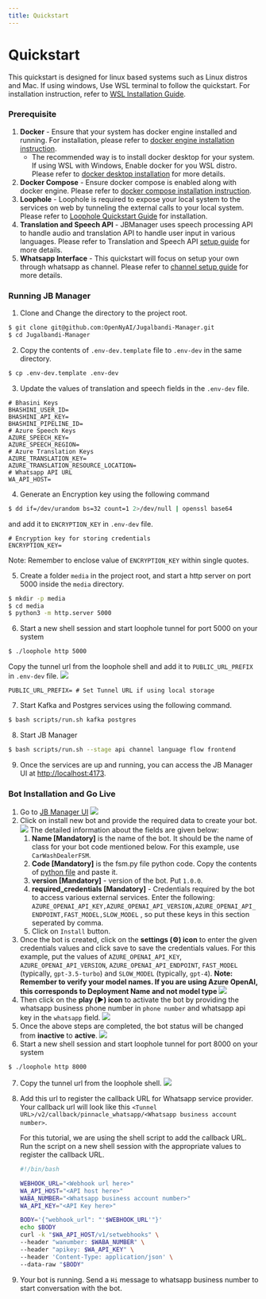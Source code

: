 ```yaml
---
title: Quickstart
---
```


# Quickstart

This quickstart is designed for linux based systems such as Linux distros and Mac. If using windows, Use WSL terminal to follow the quickstart. For installation instruction, refer to [WSL Installation Guide](https://learn.microsoft.com/en-us/windows/wsl/install).

### Prerequisite

1. **Docker** - Ensure that your system has docker engine installed and running. For installation, please refer to [docker engine installation instruction](https://docs.docker.com/engine/install/).
   * The recommended way is to install docker desktop for your system. If using WSL with Windows, Enable docker for you WSL distro. Please refer to [docker desktop installation](https://learn.microsoft.com/en-us/windows/wsl/tutorials/wsl-containers#install-docker-desktop) for more details.
2. **Docker Compose** - Ensure docker compose is enabled along with docker engine. Please refer to [docker compose installation instruction](https://docs.docker.com/compose/install/).
3. **Loophole** - Loophole is required to expose your local system to the services on web by tunneling the external calls to your local system. Please refer to [Loophole Quickstart Guide](https://loophole.cloud/download/) for installation.
4. **Translation and Speech API** - JBManager uses speech processing API to handle audio and translation API to handle user input in various languages. Please refer to Translation and Speech API [setup guide](../references/speech-and-translation.md) for more details.
5. **Whatsapp Interface** - This quickstart will focus on setup your own through whatsapp as channel. Please refer to [channel setup guide](../references/whatsapp.md) for more details.

### Running JB Manager

1. Clone and Change the directory to the project root.

```bash
$ git clone git@github.com:OpenNyAI/Jugalbandi-Manager.git
$ cd Jugalbandi-Manager
```

2. Copy the contents of `.env-dev.template` file to `.env-dev` in the same directory.

```bash
$ cp .env-dev.template .env-dev
```

3. Update the values of translation and speech fields in the `.env-dev` file.

```
# Bhasini Keys
BHASHINI_USER_ID=
BHASHINI_API_KEY=
BHASHINI_PIPELINE_ID=
# Azure Speech Keys
AZURE_SPEECH_KEY=
AZURE_SPEECH_REGION=
# Azure Translation Keys
AZURE_TRANSLATION_KEY=
AZURE_TRANSLATION_RESOURCE_LOCATION=
# Whatsapp API URL
WA_API_HOST=
```

4. Generate an Encryption key using the following command

```bash
$ dd if=/dev/urandom bs=32 count=1 2>/dev/null | openssl base64
```

and add it to `ENCRYPTION_KEY` in `.env-dev` file.

```
# Encryption key for storing credentials
ENCRYPTION_KEY=
```

Note: Remember to enclose value of `ENCRYPTION_KEY` within single quotes.

5. Create a folder `media` in the project root, and start a http server on port 5000 inside the `media` directory.

```bash
$ mkdir -p media
$ cd media
$ python3 -m http.server 5000
```

6. Start a new shell session and start loophole tunnel for port 5000 on your system

```bash
$ ./loophole http 5000
```

Copy the tunnel url from the loophole shell and add it to `PUBLIC_URL_PREFIX` in `.env-dev` file. ![](../../../assets/quickstart-loophole-5000.png)

```
PUBLIC_URL_PREFIX= # Set Tunnel URL if using local storage
```

7. Start Kafka and Postgres services using the following command.

```bash
$ bash scripts/run.sh kafka postgres
```

8. Start JB Manager

```bash
$ bash scripts/run.sh --stage api channel language flow frontend
```

9. Once the services are up and running, you can access the JB Manager UI at [http://localhost:4173](http://localhost:4173).

### Bot Installation and Go Live

1. Go to [JB Manager UI](http://localhost:4173) ![](../../../assets/quickstart-frontend.png)
2. Click on install new bot and provide the required data to create your bot. ![](../../../assets/quickstart-botdetails.png) The detailed information about the fields are given below:
   1. **Name \[Mandatory]** is the name of the bot. It should be the name of class for your bot code mentioned below. For this example, use `CarWashDealerFSM`.
   2. **Code \[Mandatory]** is the fsm.py file python code. Copy the contents of [python file](../../../tutorials/car\_wash.py) and paste it.
   3. **version \[Mandatory]** - version of the bot. Put `1.0.0`.
   4. **required\_credentials \[Mandatory]** - Credentials required by the bot to access various external services. Enter the following: `AZURE_OPENAI_API_KEY,AZURE_OPENAI_API_VERSION,AZURE_OPENAI_API_ENDPOINT,FAST_MODEL,SLOW_MODEL` , so put these keys in this section seperated by comma.
   5. Click on `Install` button.
3. Once the bot is created, click on the **settings (⚙) icon** to enter the given credentials values and click save to save the credentials values. For this example, put the values of `AZURE_OPENAI_API_KEY`, `AZURE_OPENAI_API_VERSION`, `AZURE_OPENAI_API_ENDPOINT`, `FAST_MODEL` (typically, `gpt-3.5-turbo`) and `SLOW_MODEL` (typically, `gpt-4`). **Note: Remember to verify your model names. If you are using Azure OpenAI, this corresponds to Deployment Name and not model type** ![](../../../assets/quickstart-credentials.png)
4. Then click on the **play (▶️) icon** to activate the bot by providing the whatsapp business phone number in `phone number` and whatsapp api key in the `whatsapp` field. ![](../../../assets/quickstart-botactivate.png)
5. Once the above steps are completed, the bot status will be changed from **inactive** to **active**. ![](../../../assets/quickstart-activebot.png)
6. Start a new shell session and start loophole tunnel for port 8000 on your system

```bash
$ ./loophole http 8000
```

7. Copy the tunnel url from the loophole shell. ![](../../../assets/quickstart-loophole-8000.png)
8.  Add this url to register the callback URL for Whatsapp service provider. Your callback url will look like this `<Tunnel URL>/v2/callback/pinnacle_whatsapp/<Whatsapp business account number>`.

    For this tutorial, we are using the shell script to add the callback URL. Run the script on a new shell session with the appropriate values to register the callback URL.

    ```bash
    #!/bin/bash

    WEBHOOK_URL="<Webhook url here>"
    WA_API_HOST="<API host here>"
    WABA_NUMBER="<Whatsapp business account number>"
    WA_API_KEY="<API Key here>"

    BODY='{"webhook_url": "'$WEBHOOK_URL'"}'
    echo $BODY
    curl -k "$WA_API_HOST/v1/setwebhooks" \
    --header "wanumber: $WABA_NUMBER" \
    --header "apikey: $WA_API_KEY" \
    --header 'Content-Type: application/json' \
    --data-raw "$BODY"
    ```
9. Your bot is running. Send a `Hi` message to whatsapp business number to start conversation with the bot.

